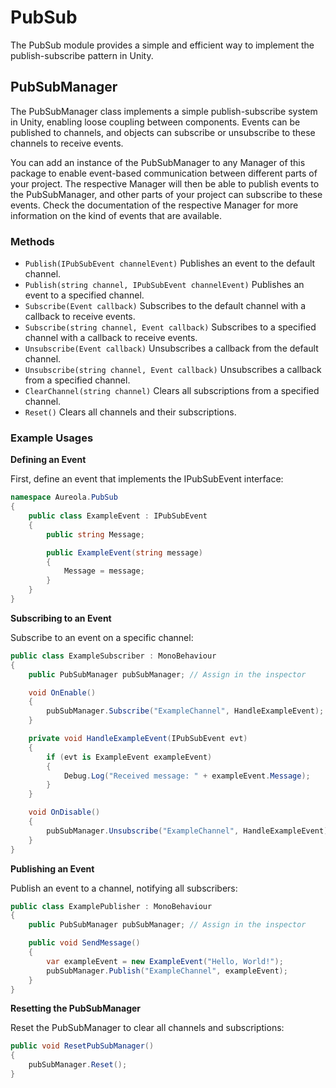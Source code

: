 # PubSub

The PubSub module provides a simple and efficient way to implement the publish-subscribe pattern in Unity.

## PubSubManager

The PubSubManager class implements a simple publish-subscribe system in Unity, enabling loose coupling between components. Events can be published to channels, and objects can subscribe or unsubscribe to these channels to receive events.

You can add an instance of the PubSubManager to any Manager of this package to enable event-based communication between different parts of your project. The respective Manager will then be able to publish events to the PubSubManager, and other parts of your project can subscribe to these events. Check the documentation of the respective Manager for more information on the kind of events that are available.

### Methods

- `Publish(IPubSubEvent channelEvent)` Publishes an event to the default channel.
- `Publish(string channel, IPubSubEvent channelEvent)` Publishes an event to a specified channel.
- `Subscribe(Event callback)` Subscribes to the default channel with a callback to receive events.
- `Subscribe(string channel, Event callback)` Subscribes to a specified channel with a callback to receive events.
- `Unsubscribe(Event callback)` Unsubscribes a callback from the default channel.
- `Unsubscribe(string channel, Event callback)` Unsubscribes a callback from a specified channel.
- `ClearChannel(string channel)` Clears all subscriptions from a specified channel.
- `Reset()` Clears all channels and their subscriptions.

### Example Usages

**Defining an Event**

First, define an event that implements the IPubSubEvent interface:

```csharp
namespace Aureola.PubSub
{
    public class ExampleEvent : IPubSubEvent
    {
        public string Message;

        public ExampleEvent(string message)
        {
            Message = message;
        }
    }
}
```

**Subscribing to an Event**

Subscribe to an event on a specific channel:

```csharp
public class ExampleSubscriber : MonoBehaviour
{
    public PubSubManager pubSubManager; // Assign in the inspector

    void OnEnable()
    {
        pubSubManager.Subscribe("ExampleChannel", HandleExampleEvent);
    }

    private void HandleExampleEvent(IPubSubEvent evt)
    {
        if (evt is ExampleEvent exampleEvent)
        {
            Debug.Log("Received message: " + exampleEvent.Message);
        }
    }

    void OnDisable()
    {
        pubSubManager.Unsubscribe("ExampleChannel", HandleExampleEvent);
    }
}
```

**Publishing an Event**

Publish an event to a channel, notifying all subscribers:

```csharp
public class ExamplePublisher : MonoBehaviour
{
    public PubSubManager pubSubManager; // Assign in the inspector

    public void SendMessage()
    {
        var exampleEvent = new ExampleEvent("Hello, World!");
        pubSubManager.Publish("ExampleChannel", exampleEvent);
    }
}
```

**Resetting the PubSubManager**

Reset the PubSubManager to clear all channels and subscriptions:

```csharp
public void ResetPubSubManager()
{
    pubSubManager.Reset();
}
```
